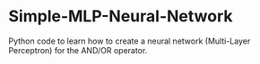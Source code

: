 # Simple-MLP-Neural-Network
Python code to learn how to create a neural network (Multi-Layer Perceptron) for the AND/OR operator. 
